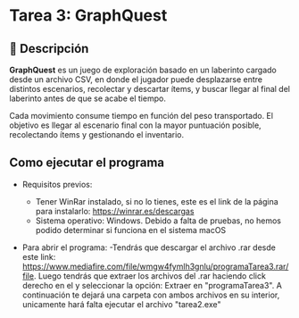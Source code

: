 # Tarea 3: GraphQuest

## 📜 Descripción

**GraphQuest** es un juego de exploración basado en un laberinto cargado desde un archivo CSV, en donde el jugador puede desplazarse entre distintos escenarios, recolectar y descartar ítems, y buscar llegar al final del laberinto antes de que se acabe el tiempo.

Cada movimiento consume tiempo en función del peso transportado. El objetivo es llegar al escenario final con la mayor puntuación posible, recolectando ítems y gestionando el inventario.


## Como ejecutar el programa
   * Requisitos previos:
      - Tener WinRar instalado, si no lo tienes, este es el link de la página para instalarlo: https://winrar.es/descargas
      - Sistema operativo: Windows. Debido a falta de pruebas, no hemos podido determinar si funciona en el sistema macOS

   * Para abrir el programa:
      -Tendrás que descargar el archivo .rar desde este link: https://www.mediafire.com/file/wmgw4fymlh3gnlu/programaTarea3.rar/file. Luego tendrás que extraer los archivos del .rar haciendo click derecho en el y seleccionar la opción: Extraer en "programaTarea3\". A continuación te dejará una carpeta con ambos archivos en su interior, unicamente hará falta ejecutar el archivo "tarea2.exe"
   
